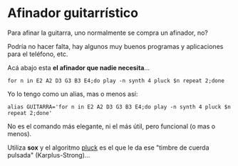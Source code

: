 # Afinador guitarrístico

Para afinar la guitarra, uno normalmente se compra un afinador, no?

Podría no hacer falta, hay algunos muy buenos programas y aplicaciones para el
teléfono, etc.

Acá abajo esta __el afinador que nadie necesita__... 

    for n in E2 A2 D3 G3 B3 E4;do play -n synth 4 pluck $n repeat 2;done

Yo lo tengo como un alias, mas o menos así:

    alias GUITARRA='for n in E2 A2 D3 G3 B3 E4;do play -n synth 4 pluck $n repeat 2;done'

No es el comando más elegante, ni el más útil, pero funcional (o mas o menos). 

Utiliza __sox__ y el algoritmo 
 [pluck](http://music.columbia.edu/cmc/MusicAndComputers/chapter4/0409.php)
 es el que le da ese "timbre de cuerda pulsada" (Karplus-Strong)...

